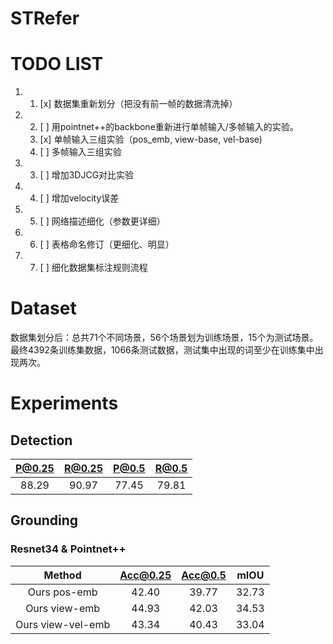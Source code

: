 # STRefer

# TODO LIST

1. 1. [x] 数据集重新划分（把没有前一帧的数据清洗掉）
   
2. 2. [ ] 用pointnet++的backbone重新进行单帧输入/多帧输入的实验。
   1. [x] 单帧输入三组实验（pos_emb, view-base, vel-base)
   2. [ ] 多帧输入三组实验 
3. 3. [ ] 增加3DJCG对比实验
4. 4. [ ] 增加velocity误差
5. 5. [ ] 网络描述细化（参数更详细）
6. 6. [ ] 表格命名修订（更细化、明显）
7. 7. [ ] 细化数据集标注规则流程

# Dataset
数据集划分后：总共71个不同场景，56个场景划为训练场景，15个为测试场景。最终4392条训练集数据，1066条测试数据，测试集中出现的词至少在训练集中出现两次。

# Experiments
## Detection
| P@0.25 | R@0.25 | P@0.5 | R@0.5 |
|:------:|:------:|:-----:|:-----:|
| 88.29 | 90.97| 77.45 | 79.81 |

## Grounding
### Resnet34 & Pointnet++
| Method | Acc@0.25 | Acc@0.5 | mIOU |
|:------:|:------:|:------:|:-----:|
| Ours pos-emb | 42.40 | 39.77 | 32.73 |    (35)
| Ours view-emb | 44.93 | 42.03 | 34.53 |   (25)
| Ours view-vel-emb | 43.34 | 40.43 | 33.04 |   (35)